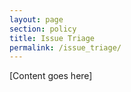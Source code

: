 ```yaml
---
layout: page
section: policy
title: Issue Triage
permalink: /issue_triage/
---
```


[Content goes here]